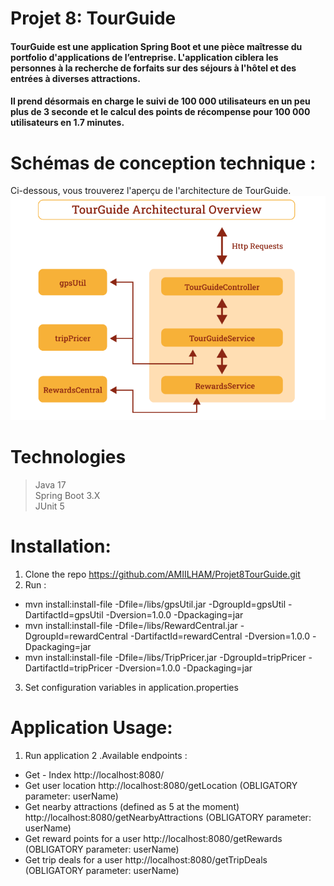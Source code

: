 # Projet 8: TourGuide 
 #### TourGuide est une application Spring Boot et une pièce maîtresse du portfolio d'applications de l’entreprise. L'application ciblera les personnes à la recherche de forfaits sur des séjours à l'hôtel et des entrées à diverses attractions.
 #### Il prend désormais en charge le suivi de 100 000 utilisateurs en un peu plus de 3 seconde et le calcul des points de récompense pour 100 000 utilisateurs en 1.7 minutes.
 #  Schémas de conception technique : 
 Ci-dessous, vous trouverez l'aperçu de l'architecture de TourGuide.
 ![diagramme d'architecture](https://github.com/AMIILHAM/Projet8TourGuide/blob/master/archi.PNG)
 

# Technologies

> Java 17  
> Spring Boot 3.X  
> JUnit 5  

 # Installation: 
1. Clone the repo
https://github.com/AMIILHAM/Projet8TourGuide.git
2.  Run : 
- mvn install:install-file -Dfile=/libs/gpsUtil.jar -DgroupId=gpsUtil -DartifactId=gpsUtil -Dversion=1.0.0 -Dpackaging=jar  
- mvn install:install-file -Dfile=/libs/RewardCentral.jar -DgroupId=rewardCentral -DartifactId=rewardCentral -Dversion=1.0.0 -Dpackaging=jar  
- mvn install:install-file -Dfile=/libs/TripPricer.jar -DgroupId=tripPricer -DartifactId=tripPricer -Dversion=1.0.0 -Dpackaging=jar

3. Set configuration variables in application.properties

 # Application Usage:
1. Run application
2 .Available endpoints :
- Get - Index http://localhost:8080/
- Get user location http://localhost:8080/getLocation (OBLIGATORY parameter: userName)
- Get nearby attractions (defined as 5 at the moment) http://localhost:8080/getNearbyAttractions (OBLIGATORY parameter: userName)
- Get reward points for a user http://localhost:8080/getRewards (OBLIGATORY parameter: userName)
- Get trip deals for a user http://localhost:8080/getTripDeals (OBLIGATORY parameter: userName)


